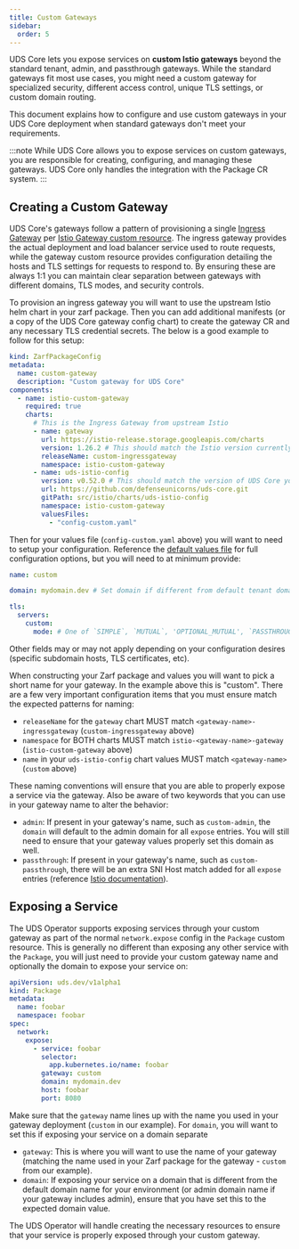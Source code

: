 ```yaml
---
title: Custom Gateways
sidebar:
  order: 5
---
```


UDS Core lets you expose services on **custom Istio gateways** beyond the standard tenant, admin, and passthrough gateways. While the standard gateways fit most use cases, you might need a custom gateway for specialized security, different access control, unique TLS settings, or custom domain routing.

This document explains how to configure and use custom gateways in your UDS Core deployment when standard gateways don't meet your requirements.

:::note
While UDS Core allows you to expose services on custom gateways, you are responsible for creating, configuring, and managing these gateways. UDS Core only handles the integration with the Package CR system.
:::

## Creating a Custom Gateway

UDS Core's gateways follow a pattern of provisioning a single [Ingress Gateway](https://github.com/istio/istio/tree/master/manifests/charts/gateway) per [Istio Gateway custom resource](https://istio.io/latest/docs/reference/config/networking/gateway/). The ingress gateway provides the actual deployment and load balancer service used to route requests, while the gateway custom resource provides configuration detailing the hosts and TLS settings for requests to respond to. By ensuring these are always 1:1 you can maintain clear separation between gateways with different domains, TLS modes, and security controls.

To provision an ingress gateway you will want to use the upstream Istio helm chart in your zarf package. Then you can add additional manifests (or a copy of the UDS Core gateway config chart) to create the gateway CR and any necessary TLS credential secrets. The below is a good example to follow for this setup:
```yaml
kind: ZarfPackageConfig
metadata:
  name: custom-gateway
  description: "Custom gateway for UDS Core"
components:
  - name: istio-custom-gateway
    required: true
    charts:
      # This is the Ingress Gateway from upstream Istio
      - name: gateway
        url: https://istio-release.storage.googleapis.com/charts
        version: 1.26.2 # This should match the Istio version currently in UDS Core
        releaseName: custom-ingressgateway
        namespace: istio-custom-gateway
      - name: uds-istio-config
        version: v0.52.0 # This should match the version of UDS Core you are deploying
        url: https://github.com/defenseunicorns/uds-core.git
        gitPath: src/istio/charts/uds-istio-config
        namespace: istio-custom-gateway
        valuesFiles:
          - "config-custom.yaml"
```

Then for your values file (`config-custom.yaml` above) you will want to need to setup your configuration. Reference the [default values file](https://github.com/defenseunicorns/uds-core/blob/main/src/istio/charts/uds-istio-config/values.yaml) for full configuration options, but you will need to at minimum provide:
```yaml
name: custom

domain: mydomain.dev # Set domain if different from default tenant domain for this gateway

tls:
  servers:
    custom:
      mode: # One of `SIMPLE`, `MUTUAL`, 'OPTIONAL_MUTUAL', `PASSTHROUGH`
```

Other fields may or may not apply depending on your configuration desires (specific subdomain hosts, TLS certificates, etc).

When constructing your Zarf package and values you will want to pick a short name for your gateway. In the example above this is "custom". There are a few very important configuration items that you must ensure match the expected patterns for naming:
- `releaseName` for the `gateway` chart MUST match `<gateway-name>-ingressgateway` (`custom-ingressgateway` above)
- `namespace` for BOTH charts MUST match `istio-<gateway-name>-gateway` (`istio-custom-gateway` above)
- `name` in your `uds-istio-config` chart values MUST match `<gateway-name>` (`custom` above)

These naming conventions will ensure that you are able to properly expose a service via the gateway. Also be aware of two keywords that you can use in your gateway name to alter the behavior:
- `admin`: If present in your gateway's name, such as `custom-admin`, the `domain` will default to the admin domain for all `expose` entries. You will still need to ensure that your gateway values properly set this domain as well.
- `passthrough`: If present in your gateway's name, such as `custom-passthrough`, there will be an extra SNI Host match added for all `expose` entries (reference [Istio documentation](https://istio.io/latest/docs/reference/config/networking/virtual-service/#TLSRoute)).

## Exposing a Service

The UDS Operator supports exposing services through your custom gateway as part of the normal `network.expose` config in the `Package` custom resource. This is generally no different than exposing any other service with the `Package`, you will just need to provide your custom gateway name and optionally the domain to expose your service on:

```yaml
apiVersion: uds.dev/v1alpha1
kind: Package
metadata:
  name: foobar
  namespace: foobar
spec:
  network:
    expose:
      - service: foobar
        selector:
          app.kubernetes.io/name: foobar
        gateway: custom
        domain: mydomain.dev
        host: foobar
        port: 8080
```

Make sure that the `gateway` name lines up with the name you used in your gateway deployment (`custom` in our example). For `domain`, you will want to set this if exposing your service on a domain separate

- `gateway`: This is where you will want to use the name of your gateway (matching the name used in your Zarf package for the gateway - `custom` from our example).
- `domain`: If exposing your service on a domain that is different from the default domain name for your environment (or admin domain name if your gateway includes admin), ensure that you have set this to the expected domain value.

The UDS Operator will handle creating the necessary resources to ensure that your service is properly exposed through your custom gateway.
